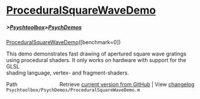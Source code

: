 # [ProceduralSquareWaveDemo](ProceduralSquareWaveDemo)
##### >[Psychtoolbox](Psychtoolbox)>[PsychDemos](PsychDemos)

[ProceduralSquareWaveDemo](ProceduralSquareWaveDemo)([benchmark=0])  
  
This demo demonstrates fast drawing of apertured square wave gratings   
using procedural shaders. It only works on hardware with support for the GLSL  
shading language, vertex- and fragment-shaders.  




<div class="code_header" style="text-align:right;">
  <span style="float:left;">Path&nbsp;&nbsp;</span> <span class="counter">Retrieve <a href=
  "https://raw.github.com/Psychtoolbox-3/Psychtoolbox-3/beta/Psychtoolbox/PsychDemos/ProceduralSquareWaveDemo.m">current version from GitHub</a> | View <a href=
  "https://github.com/Psychtoolbox-3/Psychtoolbox-3/commits/beta/Psychtoolbox/PsychDemos/ProceduralSquareWaveDemo.m">changelog</a></span>
</div>
<div class="code">
  <code>Psychtoolbox/PsychDemos/ProceduralSquareWaveDemo.m</code>
</div>

